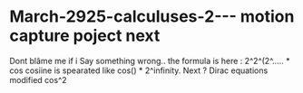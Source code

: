 # March-2925-calculuses-2--- motion capture poject next
Dont blâme me if i Say something wrong.. the formula is here : 2^2^(2^..... * cos cosiine is spearated like cos() * 2^infinity. Next ?
Dirac equations modified cos^2
